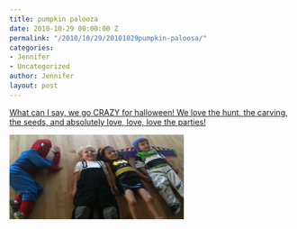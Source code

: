```yaml
---
title: pumpkin palooza
date: 2010-10-29 00:00:00 Z
permalink: "/2010/10/29/20101029pumpkin-paloosa/"
categories:
- Jennifer
- Uncategorized
author: Jennifer
layout: post
---
```


[What can I say, we go CRAZY for halloween! We love the hunt, the carving, the seeds, and absolutely love, love, love the parties!](http://www.flickr.com/photos/jenniferandJennifers_photos/sets/72157625123937285/)

[<img title="IMG_0396" height="150" alt="" width="310" class="alignnone size-thumbnail wp-image-901" src="/assets/images/pumpkin-palooza/1288361968000-missing.jpg" />](http://www.flickr.com/photos/jenniferandJennifers_photos/sets/72157625123937285/)
